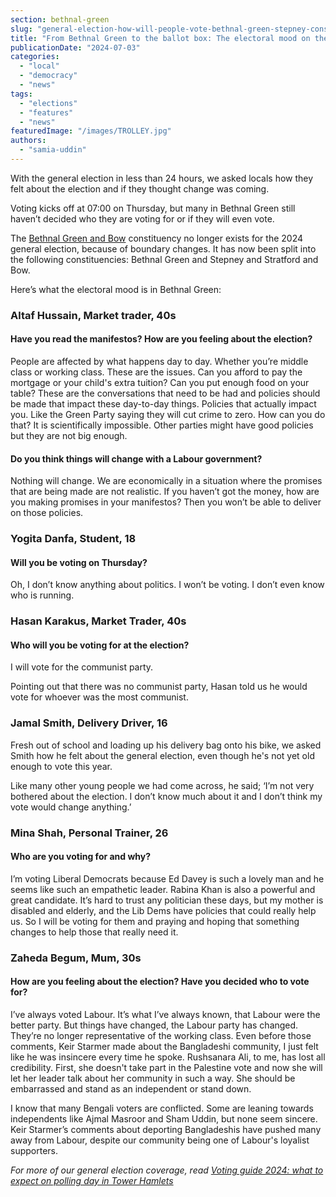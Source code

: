 ```yaml
---
section: bethnal-green
slug: "general-election-how-will-people-vote-bethnal-green-stepney-constituency"
title: "From Bethnal Green to the ballot box: The electoral mood on the street"
publicationDate: "2024-07-03"
categories: 
  - "local"
  - "democracy"
  - "news"
tags: 
  - "elections"
  - "features"
  - "news"
featuredImage: "/images/TROLLEY.jpg"
authors: 
  - "samia-uddin"
---
```


With the general election in less than 24 hours, we asked locals how they felt about the election and if they thought change was coming.

Voting kicks off at 07:00 on Thursday, but many in Bethnal Green still haven’t decided who they are voting for or if they will even vote. 

The [Bethnal Green and Bow](https://www.parliament.uk/about/how/elections-and-voting/constituencies/) constituency no longer exists for the 2024 general election, because of boundary changes. It has now been split into the following constituencies: Bethnal Green and Stepney and Stratford and Bow.

Here’s what the electoral mood is in Bethnal Green:

### Altaf Hussain, Market trader, 40s 

#### Have you read the manifestos? How are you feeling about the election?

People are affected by what happens day to day. Whether you’re middle class or working class. These are the issues. Can you afford to pay the mortgage or your child's extra tuition? Can you put enough food on your table? These are the conversations that need to be had and policies should be made that impact these day-to-day things. Policies that actually impact you. Like the Green Party saying they will cut crime to zero. How can you do that? It is scientifically impossible. Other parties might have good policies but they are not big enough. 

#### Do you think things will change with a Labour government?

Nothing will change. We are economically in a situation where the promises that are being made are not realistic. If you haven’t got the money, how are you making promises in your manifestos? Then you won’t be able to deliver on those policies. 

### Yogita Danfa, Student, 18

#### Will you be voting on Thursday?

Oh, I don’t know anything about politics. I won’t be voting. I don’t even know who is running. 

### Hasan Karakus, Market Trader, 40s

#### Who will you be voting for at the election?

I will vote for the communist party. 

Pointing out that there was no communist party, Hasan told us he would vote for whoever was the most communist. 

### Jamal Smith, Delivery Driver, 16

Fresh out of school and loading up his delivery bag onto his bike, we asked Smith how he felt about the general election, even though he's not yet old enough to vote this year.

Like many other young people we had come across, he said; ‘I’m not very bothered about the election. I don’t know much about it and I don’t think my vote would change anything.’

### Mina Shah, Personal Trainer, 26

#### Who are you voting for and why? 

I’m voting Liberal Democrats because Ed Davey is such a lovely man and he seems like such an empathetic leader. Rabina Khan is also a powerful and great candidate. It’s hard to trust any politician these days, but my mother is disabled and elderly, and the Lib Dems have policies that could really help us. So I will be voting for them and praying and hoping that something changes to help those that really need it. 

### Zaheda Begum, Mum, 30s

#### How are you feeling about the election? Have you decided who to vote for?

I’ve always voted Labour. It’s what I’ve always known, that Labour were the better party. But things have changed, the Labour party has changed. They’re no longer representative of the working class. Even before those comments, Keir Starmer made about the Bangladeshi community, I just felt like he was insincere every time he spoke. Rushsanara Ali, to me, has lost all credibility. First, she doesn't take part in the Palestine vote and now she will let her leader talk about her community in such a way. She should be embarrassed and stand as an independent or stand down. 

I know that many Bengali voters are conflicted. Some are leaning towards independents like Ajmal Masroor and Sham Uddin, but none seem sincere. Keir Starmer’s comments about deporting Bangladeshis have pushed many away from Labour, despite our community being one of Labour's loyalist supporters. 

_For more of our general election coverage, read_ [_Voting guide 2024: what to expect on polling day in Tower Hamlets_](https://romanroadlondon.com/voting-guide-general-election-2024-tower-hamlets/)
